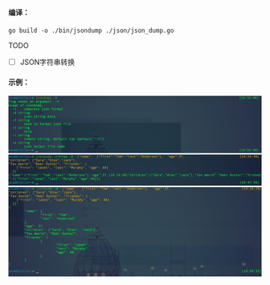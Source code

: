 #### 编译：


```shell script
go build -o ./bin/jsondump ./json/json_dump.go
```



TODO

- [ ] JSON字符串转换

  

  

#### 示例：

<img src="../images/jsondump_01.png" alt="jsondump_01" style="zoom:80%;" />





<img src="../images/jsondump_02.png" alt="jsondump_01" style="zoom:80%;" />





<img src="../images/jsondump_03.png" alt="jsondump_01" style="zoom:80%;" />

